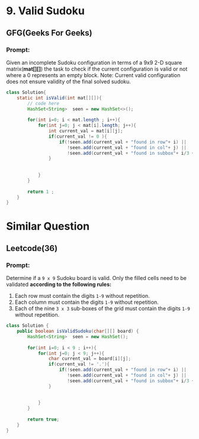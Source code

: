 # 9. Valid Sudoku
## GFG(Geeks For Geeks)
### Prompt:
Given an incomplete Sudoku configuration in terms of a 9x9  2-D square matrix(**mat[][]**) the task to check if the current configuration is valid or not where a 0 represents an empty block.
Note: Current valid configuration does not ensure validity of the final solved sudoku. 

```java
class Solution{
    static int isValid(int mat[][]){
        // code here
        HashSet<String>  seen = new HashSet<>();
        
        for(int i=0; i < mat.length ; i++){
            for(int j=0; j < mat[i].length; j++){
                int current_val = mat[i][j];
                if(current_val != 0 ){
                    if(!seen.add(current_val + "found in row"+ i) || 
                       !seen.add(current_val + "found in col"+ j) ||
                       !seen.add(current_val + "found in subbox"+ i/3 + "-" + j/3) ) return 0;
                }
                
                
            }
        }
        
        return 1 ;
    }
}

```

# Similar Question
## Leetcode(36)
### Prompt:
Determine if a `9 x 9` Sudoku board is valid. Only the filled cells need to be validated **according to the following rules:**

1. Each row must contain the digits `1-9` without repetition.
2. Each column must contain the digits `1-9` without repetition.
3. Each of the nine `3 x 3` sub-boxes of the grid must contain the digits `1-9` without repetition.

```java
class Solution {
    public boolean isValidSudoku(char[][] board) {
        HashSet<String>  seen = new HashSet();
        
        for(int i=0; i < 9 ; i++){
            for(int j=0; j < 9; j++){
                char current_val = board[i][j];
                if(current_val != '.'){
                    if(!seen.add(current_val + "found in row"+ i) || 
                       !seen.add(current_val + "found in col"+ j) ||
                       !seen.add(current_val + "found in subbox"+ i/3 + "-" + j/3) ) return false;
                }
                
                
            }
        }
        
        return true;
    }
}

```

